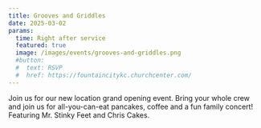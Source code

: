 ```yaml
---
title: Grooves and Griddles
date: 2025-03-02
params:
  time: Right after service
  featured: true
  image: /images/events/grooves-and-griddles.png
  #button:
  #  text: RSVP
  #  href: https://fountaincitykc.churchcenter.com/
---
```


Join us for our new location grand opening event. Bring your whole crew and join us for all-you-can-eat pancakes, coffee and a fun family concert! Featuring Mr. Stinky Feet and Chris Cakes.<!-- To make sure we have enough hotcakes to go around, please RSVP. -->
